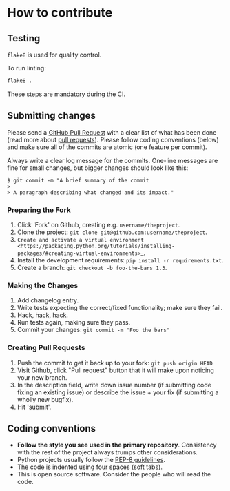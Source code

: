 # How to contribute

## Testing

`flake8` is used for quality control.

To run linting:

```bash
flake8 .
```

These steps are mandatory during the CI.

## Submitting changes

Please send a [GitHub Pull Request](https://github.com/josecastillolema/mininet-with-nfn-support/pull/new/master) with a clear list of what has been done (read more about [pull requests](http://help.github.com/pull-requests/)). Please follow coding conventions (below) and make sure all of the commits are atomic (one feature per commit).

Always write a clear log message for the commits. One-line messages are fine for small changes, but bigger changes should look like this:

    $ git commit -m "A brief summary of the commit
    > 
    > A paragraph describing what changed and its impact."
    
### Preparing the Fork

1. Click 'Fork' on Github, creating e.g. ``username/theproject``.
2. Clone the project: ``git clone git@github.com:username/theproject``.
3. `Create and activate a virtual environment <https://packaging.python.org/tutorials/installing-packages/#creating-virtual-environments>`_.
4. Install the development requirements: ``pip install -r requirements.txt``.
5. Create a branch: ``git checkout -b foo-the-bars 1.3``.

### Making the Changes

1. Add changelog entry.
2. Write tests expecting the correct/fixed functionality; make sure they fail.
3. Hack, hack, hack.
4. Run tests again, making sure they pass.
5. Commit your changes: ``git commit -m "Foo the bars"``

### Creating Pull Requests

1. Push the commit to get it back up to your fork: ``git push origin HEAD``
2. Visit Github, click "Pull request" button that it will make upon
   noticing your new branch.
3. In the description field, write down issue number (if submitting code fixing
   an existing issue) or describe the issue + your fix (if submitting a wholly
   new bugfix).
4. Hit 'submit'.

## Coding conventions

  * **Follow the style you see used in the primary repository**. Consistency with
  the rest of the project always trumps other considerations.
  * Python projects usually follow the [PEP-8 guidelines](https://www.python.org/dev/peps/pep-0008/).
  * The code is indented using four spaces (soft tabs).
  * This is open source software. Consider the people who will read the code.
